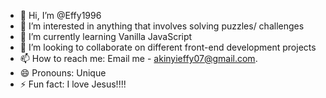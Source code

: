 - 👋 Hi, I’m @Effy1996
- 👀 I’m interested in anything that involves solving puzzles/ challenges
- 🌱 I’m currently learning Vanilla JavaScript
- 💞️ I’m looking to collaborate on different front-end development projects
- 📫 How to reach me: Email me - akinyieffy07@gmail.com.
- 😄 Pronouns: Unique  
- ⚡ Fun fact: I love Jesus!!!!

<!---
Effy1996/Effy1996 is a ✨ special ✨ repository because its `README.md` (this file) appears on your GitHub profile.
You can click the Preview link to take a look at your changes.
--->
